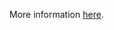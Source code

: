 More information [here](https://docs.prismacloud.io/en/enterprise-edition/policy-reference/aws-policies/aws-general-policies/bc-aws-2-59).
